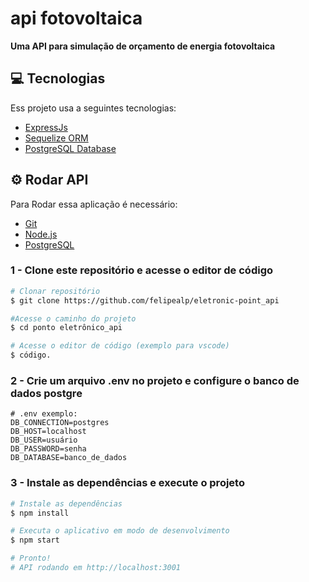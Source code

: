 # api fotovoltaica

**Uma API para simulação de orçamento de energia fotovoltaica**

## 💻 Tecnologias

Ess projeto usa a seguintes tecnologias:

- [ExpressJs](https://expressjs.com/)
- [Sequelize ORM](https://sequelize.org/)
- [PostgreSQL Database](https://www.postgresql.org/)

## ⚙️ Rodar API

Para Rodar essa aplicação é necessário:

- [Git](https://git-scm.com)
- [Node.js](https://nodejs.org/en/)
- [PostgreSQL](https://www.postgresql.org/)
### 1 - Clone este repositório e acesse o editor de código

```bash
# Clonar repositório
$ git clone https://github.com/felipealp/eletronic-point_api

#Acesse o caminho do projeto
$ cd ponto eletrônico_api

# Acesse o editor de código (exemplo para vscode)
$ código.
```

### 2 - Crie um arquivo .env no projeto e configure o banco de dados postgre

```
# .env exemplo:
DB_CONNECTION=postgres
DB_HOST=localhost
DB_USER=usuário
DB_PASSWORD=senha
DB_DATABASE=banco_de_dados
```

### 3 - Instale as dependências e execute o projeto

```bash
# Instale as dependências
$ npm install

# Executa o aplicativo em modo de desenvolvimento
$ npm start

# Pronto!
# API rodando em http://localhost:3001
```
